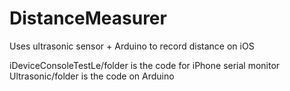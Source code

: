 DistanceMeasurer
================

Uses ultrasonic sensor + Arduino to record distance on iOS

iDeviceConsoleTestLe/folder is the code for iPhone serial monitor
Ultrasonic/folder is the code on Arduino
